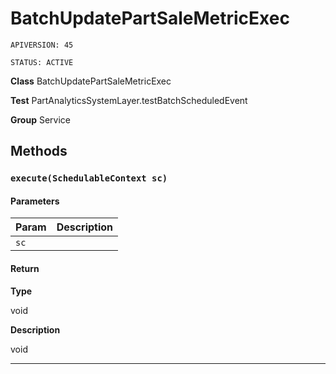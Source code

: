 # BatchUpdatePartSaleMetricExec

`APIVERSION: 45`

`STATUS: ACTIVE`

**Class** BatchUpdatePartSaleMetricExec


**Test** PartAnalyticsSystemLayer.testBatchScheduledEvent


**Group** Service

## Methods
### `execute(SchedulableContext sc)`
#### Parameters

|Param|Description|
|---|---|
|`sc`||

#### Return

**Type**

void

**Description**

void

---
